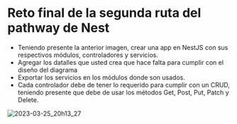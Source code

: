 # Reto final de la segunda ruta del pathway de Nest
- Teniendo presente la anterior imagen, crear una app en NestJS con sus respectivos módulos, controladores y servicios.
- Agregar los datalles que usted crea que hace falta para cumplir con el diseño del diagrama
- Exportar los servicios en los módulos donde son usados.
- Cada controlador debe de tener lo requerido para cumplir con un CRUD, teniendo presente que debe de usar los métodos Get, Post, Put, Patch y Delete.


![2023-03-25_20h13_27](https://user-images.githubusercontent.com/72228855/227746832-72515de9-0a91-40a3-91bf-60552842e46e.png)


